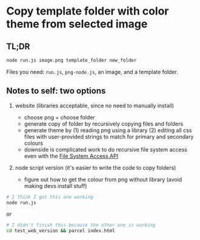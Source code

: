 # Copy template folder with color theme from selected image

## TL;DR

```bash
node run.js image.png template_folder new_folder
```

Files you need: `run.js`, `png-node.js`, an image, and a template folder.

## Notes to self: two options

1. website (libraries acceptable, since no need to manually install)

   - choose png + choose folder
   - generate copy of folder by recursively copying files and folders
   - generate theme by (1) reading png using a library (2) editing all css files with user-provided strings to match for primary and secondary colours
   - downside is complicated work to do recursive file system access even with the [File System Access API](https://web.dev/file-system-access)

2. node script version (it's easier to write the code to copy folders)

   - figure out how to get the colour from png without library (avoid making devs install stuff)

```bash
# I think I got this one working
node run.js
```

or

```bash
# I didn't finish this because the other one is working
cd test_web_version && parcel index.html
```

